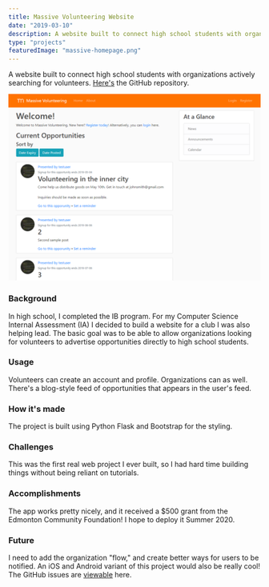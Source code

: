 ```yaml
---
title: Massive Volunteering Website
date: "2019-03-10"
description: A website built to connect high school students with organizations actively searching for volunteers.
type: "projects"
featuredImage: "massive-homepage.png"
---
```


A website built to connect high school students with organizations actively searching for volunteers. [Here's](https://github.com/michaelfromyeg/Massive-Volunteering) the GitHub repository.

![Massive Volunteering app main screen](./massive-homepage.png "Massive Volunteering app main screen")

### Background

In high school, I completed the IB program. For my Computer Science Internal Assessment (IA) I decided to build a website for a club I was also helping lead. The basic goal was to be able to allow organizations looking for volunteers to advertise opportunities directly to high school students.

### Usage

Volunteers can create an account and profile. Organizations can as well. There's a blog-style feed of opportunities that appears in the user's feed.

### How it's made

The project is built using Python Flask and Bootstrap for the styling.

### Challenges

This was the first real web project I ever built, so I had hard time building things without being reliant on tutorials.

### Accomplishments

The app works pretty nicely, and it received a \$500 grant from the Edmonton Community Foundation! I hope to deploy it Summer 2020.

### Future

I need to add the organization "flow," and create better ways for users to be notified. An iOS and Android variant of this project would also be really cool! The GitHub issues are [viewable](https://github.com/michaelfromyeg/Massive-Volunteering/issues) here.
